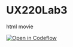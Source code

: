 # UX220Lab3
html movie

[![Open in Codeflow](https://developer.stackblitz.com/img/open_in_codeflow.svg)](https:///pr.new/rhildred/UX220Lab3)
